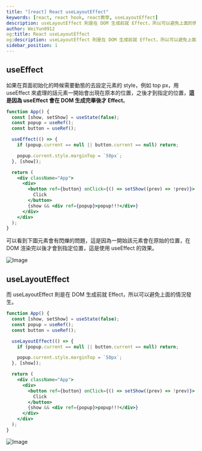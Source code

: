 ```yaml
---
title: "[react] React useLayoutEffect"
keywords: [react, react hook, react教學, useLayoutEffect]
description: useLayoutEffect 則是在 DOM 生成前就 Effect，所以可以避免上面的情況發生...
author: WeiYun0912
og:title: React useLayoutEffect
og:description: useLayoutEffect 則是在 DOM 生成前就 Effect，所以可以避免上面的情況發生...
sidebar_position: 1
---
```


## useEffect

如果在頁面初始化的時候需要動態的去設定元素的 style，例如 top px，用 useEffect 來處理的話元素一開始會出現在原本的位置，之後才到指定的位置，**這是因為 useEffect 會在 DOM 生成完畢後才 Effect**。

```jsx title='App.js' showLineNumbers live
function App() {
  const [show, setShow] = useState(false);
  const popup = useRef();
  const button = useRef();

  useEffect(() => {
    if (popup.current == null || button.current == null) return;

    popup.current.style.marginTop = `50px`;
  }, [show]);

  return (
    <div className="App">
      <div>
        <button ref={button} onClick={() => setShow((prev) => !prev)}>
          Click
        </button>
        {show && <div ref={popup}>popup!!!</div>}
      </div>
    </div>
  );
}
```

可以看到下圖元素會有閃爍的問題，這是因為一開始該元素會在原始的位置，在 DOM 渲染完以後才會到指定位置，這是使用 useEffect 的效果。

![Image](https://i.imgur.com/j7B9nBp.gif)

## useLayoutEffect

而 useLayoutEffect 則是在 DOM 生成前就 Effect，所以可以避免上面的情況發生。

```jsx title='App.js' showLineNumbers live
function App() {
  const [show, setShow] = useState(false);
  const popup = useRef();
  const button = useRef();

  useLayoutEffect(() => {
    if (popup.current == null || button.current == null) return;

    popup.current.style.marginTop = `50px`;
  }, [show]);

  return (
    <div className="App">
      <div>
        <button ref={button} onClick={() => setShow((prev) => !prev)}>
          Click
        </button>
        {show && <div ref={popup}>popup!!!</div>}
      </div>
    </div>
  );
}
```

![Image](https://i.imgur.com/y1xjRyF.gif)

